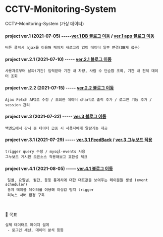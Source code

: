 # CCTV-Monitoring-System
 CCTV-Monitoring-System (가상 데이터)
 
#### project ver.1  (2021-07-05) -----[ver.1 DB 블로그 이동](https://seohyun-kim.github.io/CCTV_ver_1/) /  [ver.1 app 블로그 이동](https://seohyun-kim.github.io/CCTV_ver_1_app/)
    버튼 클릭시 ajax를 이용해 페이지 새로고침 없이 데이터 일부 변경(DB재 접근)
#### project ver.2.1  (2021-07-10) ----- [ver.2.1 블로그 이동](https://seohyun-kim.github.io/CCTV_ver.2.1/)
    사용자로부터 날짜(기간) 입력받아 기간 내 차량, 사람 수 단순합 조회, 기간 내 전체 데이터 조회
  
#### project ver.2.2  (2021-07-15) ----- [ver.2.2 블로그 이동](https://seohyun-kim.github.io/CCTV_ver.2.2/)  

    Ajax Fetch API로 수정 / 조회한 데이터 chart로 출력 추가 / 로그인 기능 추가 / session 관리  
    
#### project ver.3 (2021-07-22) ----- [ver.3 블로그 이동](https://seohyun-kim.github.io/CCTV-ver.3/)  

``` 
백엔드에서 감시 중 데이터 급증 시 사용자에게 알람기능 제공
```

#### project ver.3.1  (2021-07-29)  ----- [ver.3.1 FeedBack](https://seohyun-kim.github.io/CCTV.ver.3.1(feedback)/)  / [ver.3 그누보드 적용](https://seohyun-kim.github.io/gnuboard/)
```
trigger query 수정 / mysql-events 사용
그누보드 게시판 오픈소스 적용해보고 호환성 체크  
```

#### project ver.4.1  (2021-08-05)  ----- [ver.4.1 블로그 이동](https://seohyun-kim.github.io/CCTV.ver.4.1/) 
```
 일별, 요일별, 월간, 등등 통계치에 대한 대표값을 보여주는 테이블들 생성 (event scheduler)
 통계 테이블 데이터를 이용해 이상값 탐지 trigger
 리눅스 서버 환경 구축
```


<br />  

📌 목표  

```
실제 데이터로 페이지 설계
 - 로그인 세션, 데이터 분석 등등
```

   
